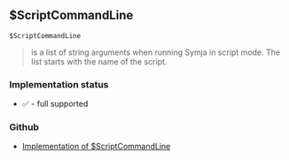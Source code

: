 ## $ScriptCommandLine

```
$ScriptCommandLine
```

> is a list of string arguments when running Symja in script mode. The list starts with the name of the script.

### Implementation status

* &#x2705; - full supported

### Github

* [Implementation of $ScriptCommandLine](https://github.com/axkr/symja_android_library/blob/master/symja_android_library/matheclipse-core/src/main/java/org/matheclipse/core/builtin/ConstantDefinitions.java#L516) 
